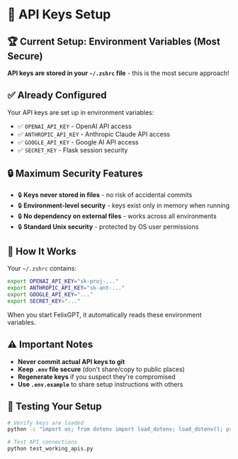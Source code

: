 # 🔐 API Keys Setup

## 🏆 Current Setup: Environment Variables (Most Secure)

**API keys are stored in your `~/.zshrc` file** - this is the most secure approach!

## ✅ Already Configured

Your API keys are set up in environment variables:
- ✅ `OPENAI_API_KEY` - OpenAI API access
- ✅ `ANTHROPIC_API_KEY` - Anthropic Claude API access  
- ✅ `GOOGLE_API_KEY` - Google AI API access
- ✅ `SECRET_KEY` - Flask session security

## 🔒 Maximum Security Features

- 🔒 **Keys never stored in files** - no risk of accidental commits
- 🔒 **Environment-level security** - keys exist only in memory when running
- 🔒 **No dependency on external files** - works across all environments  
- 🔒 **Standard Unix security** - protected by OS user permissions

## 🔄 How It Works

Your `~/.zshrc` contains:
```bash
export OPENAI_API_KEY="sk-proj-..."
export ANTHROPIC_API_KEY="sk-ant-..."  
export GOOGLE_API_KEY="..."
export SECRET_KEY="..."
```

When you start FelixGPT, it automatically reads these environment variables.

## ⚠️ Important Notes

- **Never commit actual API keys to git**
- **Keep `.env` file secure** (don't share/copy to public places)  
- **Regenerate keys** if you suspect they're compromised
- **Use `.env.example`** to share setup instructions with others

## 🧪 Testing Your Setup

```bash
# Verify keys are loaded
python -c "import os; from dotenv import load_dotenv; load_dotenv(); print('✅ Keys loaded!' if os.getenv('OPENAI_API_KEY') else '❌ Keys missing')"

# Test API connections  
python test_working_apis.py
```